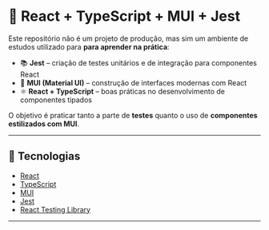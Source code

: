 # 📖 React + TypeScript + MUI + Jest

Este repositório não é um projeto de produção, mas sim um ambiente de estudos utilizado para **para aprender na prática**:

- 📚 **Jest** – criação de testes unitários e de integração para componentes React  
- 🎨 **MUI (Material UI)** – construção de interfaces modernas com React  
- ⚛️ **React + TypeScript** – boas práticas no desenvolvimento de componentes tipados  

O objetivo é praticar tanto a parte de **testes** quanto o uso de **componentes estilizados com MUI**.

---

## 🚀 Tecnologias
- [React](https://react.dev/)  
- [TypeScript](https://www.typescriptlang.org/)  
- [MUI](https://mui.com/)  
- [Jest](https://jestjs.io/)  
- [React Testing Library](https://testing-library.com/docs/react-testing-library/intro/)  

---


